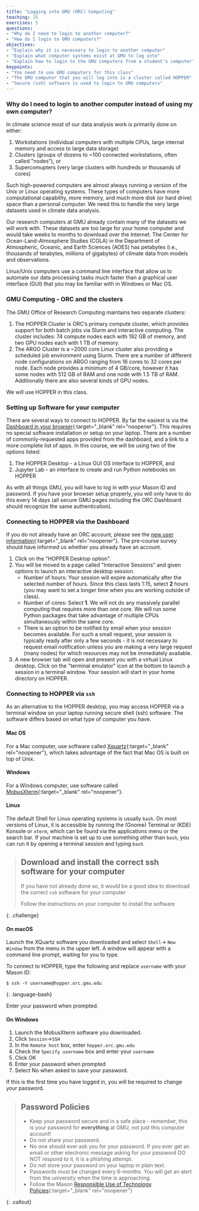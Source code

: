 ```yaml
---
title: "Logging into GMU (ORC) Computing"
teaching: 15
exercises: 5
questions:
- "Why do I need to login to another computer?"
- "How do I login to GMU computers?"
objectives:
- "Explain why it is necessary to login to another computer"
- "Explain what computer systems exist at GMU to log into"
- "Explain how to login to the GMU computers from a student's computer"
keypoints:
- "You need to use GMU computers for this class"
- "The GMU computer that you will log into is a cluster called HOPPER"
- "Secure (ssh) software is used to login to GMU computers"
---
```


### Why do I need to login to another computer instead of using my own computer?
In climate science most of our data analysis work is primarily done on either: 
1. Workstations (individual computers with multiple CPUs, large internal memory and access to large data storage)
2. Clusters (groups of dozens to ~100 connected workstations, often called "nodes"), or 
3. Supercomupters (very large clusters with hundreds or thousands of cores)
 
Such high-powered computers are almost always running a version of the Unix or Linux operating systems. These types of computers have more computational capability, more memory, and much more disk (or hard drive) space than a personal computer.  We need this to handle the very large datasets used in climate data analysis.  

Our research computers at GMU already contain many of the datasets we will work with. These datasets are too large for your home computer and would take weeks to months to download over the Internet. The Center for Ocean-Land-Atmosphere Studies (COLA) in the Department of Atmospheric, Oceanic, and Earth Sciences (AOES) has petabytes (i.e., thousands of terabytes, millions of gigabytes) of climate data from models and observations.

Linux/Unix computers use a command line interface that allow us to automate our data processing tasks much faster than a graphical user interface (GUI) that you may be familiar with in Windows or Mac OS.   

### GMU Computing - ORC and the clusters

The GMU Office of Research Computing maintains two separate clusters:

1. The HOPPER Cluster is ORC’s primary compute cluster, which provides support for both batch jobs via Slurm and interactive computing.  The cluster includes: 74 compute nodes each with 192 GB of memory, and two GPU nodes each with 1 TB of memory.
2. The ARGO Cluster is a ~2000 core Linux cluster also providing a scheduled job environment using Slurm.  There are a number of different node configurations on ARGO ranging from 16 cores to 32 cores per node.  Each node provides a minimum of 4 GB/core, however it has some nodes with 512 GB of RAM and one node with 1.5 TB of RAM. Additionally there are also several kinds of GPU nodes. 

We will use HOPPER in this class.  


### Setting up Software for your computer

There are several ways to connect to HOPPER. By far the easiest is via the [Dashboard in your browser](https://ondemand.orc.gmu.edu/pun/sys/dashboard){:target="_blank" rel="noopener"}. This requires no special software installation or setup on your laptop. There are a number of commonly-requested apps provided from the dashboard, and a link to a more complete list of apps. In this course, we will be using two of the options listed:

1. The HOPPER Desktop - a Linux GUI OS interface to HOPPER, and
2. Jupyter Lab - an interface to create and run Python notebooks on HOPPER

As with all things GMU, you will have to log in with your Mason ID and password. If you have your browser setup properly, you will only have to do this every 14 days (all secure GMU pages including the ORC Dashboard should recognize the same authentication). 


### Connecting to HOPPER via the Dashboard

If you do not already have an ORC account, please see the [new user information](https://orc.gmu.edu/new-user-information/){:target="_blank" rel="noopener"}. The pre-course survey should have informed us whether you already have an account.

1. Click on the "HOPPER Desktop option".
2. You will be moved to a page called "Interactive Sessions" and given options to launch an interactive desktop session.
    * Number of hours: Your session will expire automatically after the selected number of hours. Since this class lasts 1:15, select **2** hours (you may want to set a longer time when you are working outside of class).
    * Number of cores: Select **1**. We will not do any massively parallel computing that requires more than one core. We will run some Python packages that take advantage of multiple CPUs simultaneously within the same core.
    * There is an option to be notified by email when your session becomes available. For such a small request, your session is typically ready after only a few seconds - it is not necessary to request email notification unless you are making a very large request (many nodes) for which resources may not be immediately available.
3. A new browser tab will open and present you with a virtual Linux desktop. Click on the "terminal emulator" icon at the bottom to launch a session in a terminal window. Your session will start in your home directory on HOPPER.  


### Connecting to HOPPER via `ssh`

As an alternative to the HOPPER desktop, you may access HOPPER via a terminal window on your laptop running secure shell (ssh) software. The software differs based on what type of computer you have. 

#### Mac OS
For a Mac computer, use software called [Xquartz](https://www.xquartz.org/){:target="_blank" rel="noopener"}, which takes advantage of the fact that Mac OS is built on top of Unix.
#### Windows
For a Windows computer, use software called [MobusXterm](https://mobaxterm.mobatek.net/){:target="_blank" rel="noopener"}.
#### Linux
The default Shell for Linux operating systems is usually `bash`. On most versions of Linux, it is accessible by running the (Gnome) Terminal or (KDE) Konsole or `xterm`, which can be found via the applications menu or the search bar. If your machine is set up to use something other than `bash`, you can run it by opening a terminal session and typing `bash`.

> ## Download and install the correct ssh software for your computer
>
> If you have not already done so, it would be a good idea to download the correct `ssh` software for your computer 
>
> Follow the instructions on your computer to install the software
>
{: .challenge}


#### On macOS
Launch the XQuartz software you downloaded and select `Shell`-> `New Window` from the menu in the upper left.
A window will appear with a command line prompt, waiting for you to type. 

To connect to HOPPER, type the following and replace `username` with your Mason ID:

~~~
$ ssh -Y username@hopper.orc.gmu.edu
~~~
{: .language-bash}

Enter your password when prompted.

#### On Windows
1. Launch the MobusXterm software you downloaded.  
2. Click `Session`->`SSH` 
3. In the `Remote host` box, enter `hopper.orc.gmu.edu` 
4. Check the `Specify username` box and enter your `username`
5. Click OK
6. Enter your password when prompted
7. Select No when asked to save your password.  

If this is the first time you have logged in, you will be required to change your password.  

> ## Password Policies
>
> * Keep your password secure and in a safe place - remember, this is your password for **everything** at GMU, not just this computer account!
> * Do not share your password.
> * No one should ever ask you for your password.  If you ever get an email or other electronic message asking for your password DO NOT respond to it, it is a phishing attempt.
> * Do not store your password on your laptop in plain text. 
> * Passwords must be changed every 6-months. You will get an alert from the university when the time is approaching.
> * Follow the Mason [Responsible Use of Technology Policies](https://universitypolicy.gmu.edu/policies/responsible-use-of-computing/){:target="_blank" rel="noopener"}
>
{: .callout}

